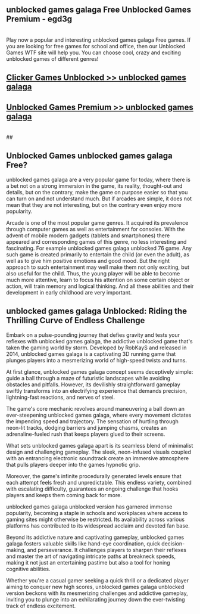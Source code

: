 ## unblocked games galaga Free Unblocked Games Premium - egd3g <br>
<br>
Play now a popular and interesting unblocked games galaga Free games. If you are looking for free games for school and office, then our Unblocked Games WTF site will help you. You can choose cool, crazy and exciting unblocked games of different genres!


##  [Clicker Games Unblocked >> unblocked games galaga](http://freeplayer.one?title=unblocked_games_galaga&ref=05)

##  [Unblocked Games Premium >> unblocked games galaga](http://freeplayer.one?title=unblocked_games_galaga&ref=05)
  <br>
  ##



## Unblocked Games unblocked games galaga Free?

unblocked games galaga are a very popular game for today, where there is a bet not on a strong immersion in the game, its reality, thought-out and details, but on the contrary, make the game on purpose easier so that you can turn on and not understand much. But if arcades are simple, it does not mean that they are not interesting, but on the contrary even enjoy more popularity.

Arcade is one of the most popular game genres. It acquired its prevalence through computer games as well as entertainment for consoles. With the advent of mobile modern gadgets (tablets and smartphones) there appeared and corresponding games of this genre, no less interesting and fascinating. For example unblocked games galaga unblocked 76 game. Any such game is created primarily to entertain the child (or even the adult), as well as to give him positive emotions and good mood. But the right approach to such entertainment may well make them not only exciting, but also useful for the child. Thus, the young player will be able to become much more attentive, learn to focus his attention on some certain object or action, will train memory and logical thinking. And all these abilities and their development in early childhood are very important.

##  unblocked games galaga Unblocked: Riding the Thrilling Curve of Endless Challenge

Embark on a pulse-pounding journey that defies gravity and tests your reflexes with unblocked games galaga, the addictive unblocked game that's taken the gaming world by storm. Developed by RobKayS and released in 2014, unblocked games galaga is a captivating 3D running game that plunges players into a mesmerizing world of high-speed twists and turns.

At first glance, unblocked games galaga concept seems deceptively simple: guide a ball through a maze of futuristic landscapes while avoiding obstacles and pitfalls. However, its devilishly straightforward gameplay swiftly transforms into an electrifying experience that demands precision, lightning-fast reactions, and nerves of steel.

The game's core mechanic revolves around maneuvering a ball down an ever-steepening unblocked games galaga, where every movement dictates the impending speed and trajectory. The sensation of hurtling through neon-lit tracks, dodging barriers and jumping chasms, creates an adrenaline-fueled rush that keeps players glued to their screens.

What sets unblocked games galaga apart is its seamless blend of minimalist design and challenging gameplay. The sleek, neon-infused visuals coupled with an entrancing electronic soundtrack create an immersive atmosphere that pulls players deeper into the games hypnotic grip.

Moreover, the game's infinite procedurally generated levels ensure that each attempt feels fresh and unpredictable. This endless variety, combined with escalating difficulty, guarantees an ongoing challenge that hooks players and keeps them coming back for more.

unblocked games galaga unblocked version has garnered immense popularity, becoming a staple in schools and workplaces where access to gaming sites might otherwise be restricted. Its availability across various platforms has contributed to its widespread acclaim and devoted fan base.

Beyond its addictive nature and captivating gameplay, unblocked games galaga fosters valuable skills like hand-eye coordination, quick decision-making, and perseverance. It challenges players to sharpen their reflexes and master the art of navigating intricate paths at breakneck speeds, making it not just an entertaining pastime but also a tool for honing cognitive abilities.

Whether you're a casual gamer seeking a quick thrill or a dedicated player aiming to conquer new high scores, unblocked games galaga unblocked version beckons with its mesmerizing challenges and addictive gameplay, inviting you to plunge into an exhilarating journey down the ever-twisting track of endless excitement.